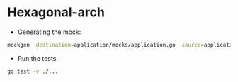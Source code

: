 # Hexagonal-arch

- Generating the mock:

```bash
mockgen -destination=application/mocks/application.go -source=application/contract/product.go application
```

- Run the tests:

```bash
go test -v ./...
```
